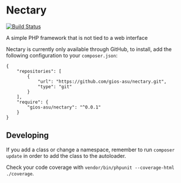 Nectary
=======

[![Build Status](https://travis-ci.org/gios-asu/nectary.svg)](https://travis-ci.org/gios-asu/nectary)

A simple PHP framework that is not tied to a web interface

Nectary is currently only available through GitHub, to install, add the following configuration to your `composer.json`:

```
{
    "repositories": [
        {
            "url": "https://github.com/gios-asu/nectary.git",
            "type": "git"
        }
    ],
    "require": {
        "gios-asu/nectary": "^0.0.1"
    }
}
```

## Developing

If you add a class or change a namespace, remember to
run `composer update` in order to add the class to the autoloader.

Check your code coverage with `vendor/bin/phpunit --coverage-html ./coverage`.